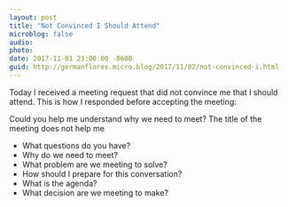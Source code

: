```yaml
---
layout: post
title: "Not Convinced I Should Attend"
microblog: false
audio: 
photo: 
date: 2017-11-01 23:00:00 -0600
guid: http://germanflores.micro.blog/2017/11/02/not-convinced-i.html
---
```

Today I received a meeting request that did not convince me that I should attend. This is how I responded before accepting the meeting:

Could you help me understand why we need to meet? The title of the meeting does not help me

* What questions do you have?
* Why do we need to meet?
* What problem are we meeting to solve?
* How should I prepare for this conversation?
* What is the agenda?
* What decision are we meeting to make?
